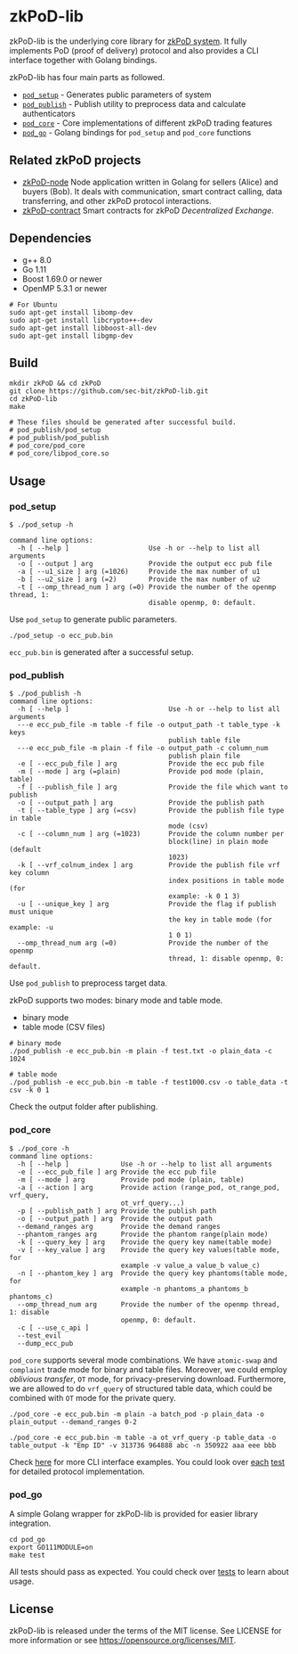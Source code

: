# zkPoD-lib

zkPoD-lib is the underlying core library for [zkPoD system](https://github.com/sec-bit/zkPoD-node). It fully implements PoD (proof of delivery) protocol and also provides a CLI interface together with Golang bindings.

zkPoD-lib has four main parts as followed.

- [`pod_setup`](pod_setup/) - Generates public parameters of system
- [`pod_publish`](pod_publish/) - Publish utility to preprocess data and calculate authenticators
- [`pod_core`](pod_core/) - Core implementations of different zkPoD trading features
- [`pod_go`](pod_go/) - Golang bindings for `pod_setup` and `pod_core` functions

## Related zkPoD projects

- [zkPoD-node](https://github.com/sec-bit/zkPoD-node) Node application written in Golang for sellers (Alice) and buyers (Bob). It deals with communication, smart contract calling, data transferring, and other zkPoD protocol interactions.
- [zkPoD-contract](https://github.com/sec-bit/zkPoD-contract) Smart contracts for zkPoD *Decentralized Exchange*.

## Dependencies

- g++ 8.0
- Go 1.11
- Boost 1.69.0 or newer
- OpenMP 5.3.1 or newer

```shell
# For Ubuntu
sudo apt-get install libomp-dev
sudo apt-get install libcrypto++-dev
sudo apt-get install libboost-all-dev
sudo apt-get install libgmp-dev
```

## Build

```shell
mkdir zkPoD && cd zkPoD
git clone https://github.com/sec-bit/zkPoD-lib.git
cd zkPoD-lib
make

# These files should be generated after successful build.
# pod_publish/pod_setup
# pod_publish/pod_publish
# pod_core/pod_core
# pod_core/libpod_core.so
```

## Usage

### pod_setup

```shell
$ ./pod_setup -h

command line options:
  -h [ --help ]                    Use -h or --help to list all arguments
  -o [ --output ] arg              Provide the output ecc pub file
  -a [ --u1_size ] arg (=1026)     Provide the max number of u1
  -b [ --u2_size ] arg (=2)        Provide the max number of u2
  -t [ --omp_thread_num ] arg (=0) Provide the number of the openmp thread, 1:
                                   disable openmp, 0: default.
```

Use `pod_setup` to generate public parameters.

```shell
./pod_setup -o ecc_pub.bin
```

`ecc_pub.bin` is generated after a successful setup.

### pod_publish


```shell
$ ./pod_publish -h
command line options:
  -h [ --help ]                         Use -h or --help to list all arguments
  ---e ecc_pub_file -m table -f file -o output_path -t table_type -k keys
                                        publish table file
  ---e ecc_pub_file -m plain -f file -o output_path -c column_num
                                        publish plain file
  -e [ --ecc_pub_file ] arg             Provide the ecc pub file
  -m [ --mode ] arg (=plain)            Provide pod mode (plain, table)
  -f [ --publish_file ] arg             Provide the file which want to publish
  -o [ --output_path ] arg              Provide the publish path
  -t [ --table_type ] arg (=csv)        Provide the publish file type in table
                                        mode (csv)
  -c [ --column_num ] arg (=1023)       Provide the column number per
                                        block(line) in plain mode (default
                                        1023)
  -k [ --vrf_colnum_index ] arg         Provide the publish file vrf key column
                                        index positions in table mode (for
                                        example: -k 0 1 3)
  -u [ --unique_key ] arg               Provide the flag if publish must unique
                                        the key in table mode (for example: -u
                                        1 0 1)
  --omp_thread_num arg (=0)             Provide the number of the openmp
                                        thread, 1: disable openmp, 0: default.
```

Use `pod_publish` to preprocess target data. 

zkPoD supports two modes: binary mode and table mode. 

+ binary mode
+ table mode (CSV files)

```shell
# binary mode
./pod_publish -e ecc_pub.bin -m plain -f test.txt -o plain_data -c 1024

# table mode
./pod_publish -e ecc_pub.bin -m table -f test1000.csv -o table_data -t csv -k 0 1
```

Check the output folder after publishing.

### pod_core

```shell
$ ./pod_core -h
command line options:
  -h [ --help ]             Use -h or --help to list all arguments
  -e [ --ecc_pub_file ] arg Provide the ecc pub file
  -m [ --mode ] arg         Provide pod mode (plain, table)
  -a [ --action ] arg       Provide action (range_pod, ot_range_pod, vrf_query,
                            ot_vrf_query...)
  -p [ --publish_path ] arg Provide the publish path
  -o [ --output_path ] arg  Provide the output path
  --demand_ranges arg       Provide the demand ranges
  --phantom_ranges arg      Provide the phantom range(plain mode)
  -k [ --query_key ] arg    Provide the query key name(table mode)
  -v [ --key_value ] arg    Provide the query key values(table mode, for
                            example -v value_a value_b value_c)
  -n [ --phantom_key ] arg  Provide the query key phantoms(table mode, for
                            example -n phantoms_a phantoms_b phantoms_c)
  --omp_thread_num arg      Provide the number of the openmp thread, 1: disable
                            openmp, 0: default.
  -c [ --use_c_api ]
  --test_evil
  --dump_ecc_pub
```

`pod_core` supports several mode combinations. We have `atomic-swap` and `complaint` trade mode for binary and table files. Moreover, we could employ *oblivious transfer*, `OT` mode, for privacy-preserving download. Furthermore, we are allowed to do `vrf_query` of structured table data, which could be combined with `OT` mode for the private query.

```shell
./pod_core -e ecc_pub.bin -m plain -a batch_pod -p plain_data -o plain_output --demand_ranges 0-2

./pod_core -e ecc_pub.bin -m table -a ot_vrf_query -p table_data -o table_output -k "Emp ID" -v 313736 964888 abc -n 350922 aaa eee bbb
```

Check [here](pod_core/README.md) for more CLI interface examples. You could look over [each](pod_core/scheme_batch_test.cc) [test](pod_core/scheme_batch2_test.cc) for detailed protocol implementation.

### pod_go

A simple Golang wrapper for zkPoD-lib is provided for easier library integration.

```shell
cd pod_go
export GO111MODULE=on
make test
```

All tests should pass as expected. You could check over [tests](pod_go/plain/api_test.go) to learn about usage.

## License

zkPoD-lib is released under the terms of the MIT license. See LICENSE for more information or see https://opensource.org/licenses/MIT.